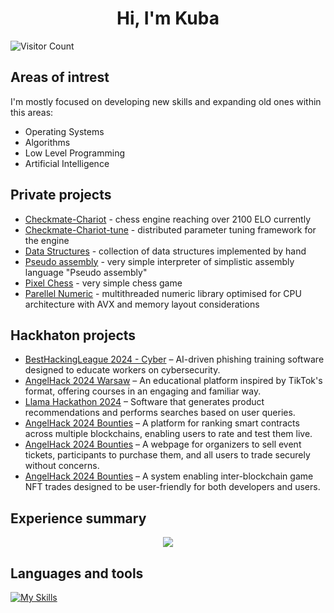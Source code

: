 <h1 align="center"> Hi, I'm Kuba </h1>

![Visitor Count](https://profile-counter.glitch.me/Jlisowskyy/count.svg)

## Areas of intrest

I'm mostly focused on developing new skills and expanding old ones within this areas:
- Operating Systems
- Algorithms 
- Low Level Programming
- Artificial Intelligence 

## Private projects

  - [Checkmate-Chariot](https://www.otomoto.pl/osobowe/oferta/bmw-seria-3-bmw-seria-3-328i-ID6Gkdfj.html "Visit the repository") - chess engine reaching over 2100 ELO currently
  - [Checkmate-Chariot-tune](https://github.com/Jlisowskyy/Checkmate-Chariot-Tune "Visit the repository") - distributed parameter tuning framework for the engine
  - [Data Structures](https://github.com/Jlisowskyy/Data-Structures-Collection "Visit the repository") - collection of data structures implemented by hand
  - [Pseudo assembly](https://github.com/Jlisowskyy/pseudo-assembly "Visit the repository") - very simple interpreter of simplistic assembly language "Pseudo assembly"
  - [Pixel Chess](https://github.com/Jlisowskyy/PixelChess "Visit the repository") - very simple chess game 
  - [Parellel Numeric](https://github.com/Jlisowskyy/ParallelNumeric "Visit the repository") - multithreaded numeric library optimised for CPU architecture with AVX and memory layout considerations

## Hackhaton projects

- [BestHackingLeague 2024 - Cyber](https://github.com/Jlisowskyy/BHL_2024_cybersecurity_plomyk "Visit the repository") – AI-driven phishing training software designed to educate workers on cybersecurity.
- [AngelHack 2024 Warsaw](https://github.com/Jlisowskyy/AngelHack_solution "Visit the repository") – An educational platform inspired by TikTok's format, offering courses in an engaging and familiar way.
- [Llama Hackathon 2024](https://github.com/kryczkal/AiBuy "Visit the repository") – Software that generates product recommendations and performs searches based on user queries.
- [AngelHack 2024 Bounties](https://github.com/Jlisowskyy/AngelHackBountyOmnichainDefi) – A platform for ranking smart contracts across multiple blockchains, enabling users to rate and test them live.
- [AngelHack 2024 Bounties](https://github.com/Jlisowskyy/AngelHack_AptosDapp) – A webpage for organizers to sell event tickets, participants to purchase them, and all users to trade securely without concerns.
- [AngelHack 2024 Bounties](https://github.com/Jlisowskyy/AngelHackBountyOmnichainGaming) – A system enabling inter-blockchain game NFT trades designed to be user-friendly for both developers and users.

## Experience summary

<p align="center">
  <img src="https://github-readme-stats-eosin-one-98.vercel.app/api/top-langs/?username=Jlisowskyy&theme=dark&layout=compact&hide_border=false&count_private=true&hide_title=true" />
</p>

## Languages and tools

[![My Skills](https://skillicons.dev/icons?i=linux,arch,bash,c,cpp,cs,java,clion,cmake,py,fastapi,git,github,html,css,js,nodejs,react,ts&theme=dark&perline=10)](https://skillicons.dev)
